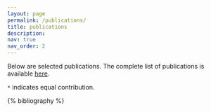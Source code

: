 ```yaml
---
layout: page
permalink: /publications/
title: publications
description: 
nav: true
nav_order: 2
---
```


Below are selected publications. The complete list of publications is available [here](https://scholar.google.com/citations?hl=en&user=B3UojrgAAAAJ&view_op=list_works).

`*` indicates equal contribution.

<!-- _pages/publications.md -->
<div class="publications">

{% bibliography %}

</div>
